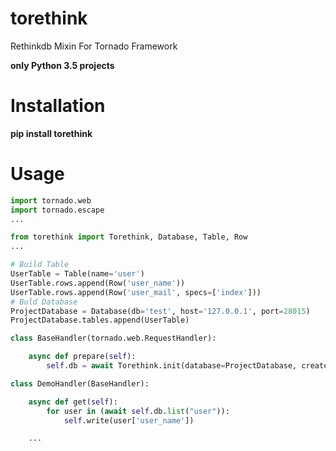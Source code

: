 # torethink

Rethinkdb Mixin For Tornado Framework 

**only Python 3.5 projects**

# Installation

**pip install torethink**


# Usage

```python
import tornado.web
import tornado.escape
...

from torethink import Torethink, Database, Table, Row
...

# Build Table
UserTable = Table(name='user')
UserTable.rows.append(Row('user_name'))
UserTable.rows.append(Row('user_mail', specs=['index']))
# Buld Database
ProjectDatabase = Database(db='test', host='127.0.0.1', port=28015)
ProjectDatabase.tables.append(UserTable)

class BaseHandler(tornado.web.RequestHandler):

    async def prepare(self):
        self.db = await Torethink.init(database=ProjectDatabase, create_structure=True)

class DemoHandler(BaseHandler):

    async def get(self):
        for user in (await self.db.list("user")):
            self.write(user['user_name'])

    ...
```